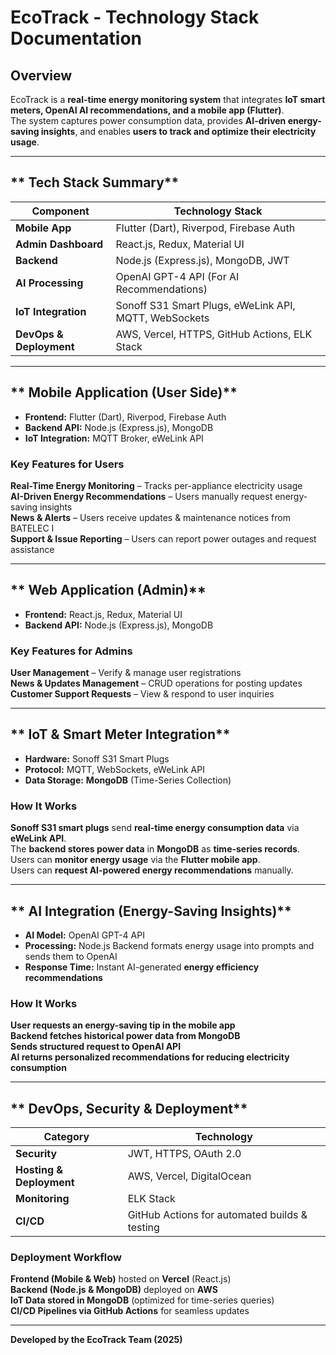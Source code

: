 # EcoTrack - Technology Stack Documentation

## Overview
EcoTrack is a **real-time energy monitoring system** that integrates **IoT smart meters, OpenAI AI recommendations, and a mobile app (Flutter)**.  
The system captures power consumption data, provides **AI-driven energy-saving insights**, and enables **users to track and optimize their electricity usage**.

---

## ** Tech Stack Summary**
| **Component**       | **Technology Stack**                                 |
|--------------------|-------------------------------------------------------|
| **Mobile App**     | Flutter (Dart), Riverpod, Firebase Auth               |
| **Admin Dashboard** | React.js, Redux, Material UI                         |
| **Backend**        | Node.js (Express.js), MongoDB, JWT                    |
| **AI Processing**  | OpenAI GPT-4 API (For AI Recommendations)             |
| **IoT Integration**| Sonoff S31 Smart Plugs, eWeLink API, MQTT, WebSockets |
| **DevOps & Deployment** | AWS, Vercel, HTTPS, GitHub Actions, ELK Stack    |

---

## ** Mobile Application (User Side)**
- **Frontend:** Flutter (Dart), Riverpod, Firebase Auth  
- **Backend API:** Node.js (Express.js), MongoDB  
- **IoT Integration:** MQTT Broker, eWeLink API  

### **Key Features for Users**
 **Real-Time Energy Monitoring** – Tracks per-appliance electricity usage  
 **AI-Driven Energy Recommendations** – Users manually request energy-saving insights  
 **News & Alerts** – Users receive updates & maintenance notices from BATELEC I  
 **Support & Issue Reporting** – Users can report power outages and request assistance  

---

## ** Web Application (Admin)**
- **Frontend:** React.js, Redux, Material UI  
- **Backend API:** Node.js (Express.js), MongoDB  

### **Key Features for Admins**
 **User Management** – Verify & manage user registrations  
 **News & Updates Management** – CRUD operations for posting updates  
 **Customer Support Requests** – View & respond to user inquiries  

---

## ** IoT & Smart Meter Integration**
- **Hardware:** Sonoff S31 Smart Plugs  
- **Protocol:** MQTT, WebSockets, eWeLink API  
- **Data Storage:** **MongoDB** (Time-Series Collection)  

### **How It Works**
 **Sonoff S31 smart plugs** send **real-time energy consumption data** via **eWeLink API**.  
 The **backend stores power data** in **MongoDB** as **time-series records**.  
 Users can **monitor energy usage** via the **Flutter mobile app**.  
 Users can **request AI-powered energy recommendations** manually.  

---

## ** AI Integration (Energy-Saving Insights)**
- **AI Model:** OpenAI GPT-4 API  
- **Processing:** Node.js Backend formats energy usage into prompts and sends them to OpenAI  
- **Response Time:** Instant AI-generated **energy efficiency recommendations**  

### **How It Works**
 **User requests an energy-saving tip in the mobile app**  
 **Backend fetches historical power data from MongoDB**  
 **Sends structured request to OpenAI API**  
 **AI returns personalized recommendations for reducing electricity consumption**  

---

## ** DevOps, Security & Deployment**
| **Category**  | **Technology** |
|--------------|----------------|
| **Security** | JWT, HTTPS, OAuth 2.0 |
| **Hosting & Deployment** | AWS, Vercel, DigitalOcean |
| **Monitoring** | ELK Stack |
| **CI/CD** | GitHub Actions for automated builds & testing |

### **Deployment Workflow**
 **Frontend (Mobile & Web)** hosted on **Vercel** (React.js)  
 **Backend (Node.js & MongoDB)** deployed on **AWS**  
 **IoT Data stored in MongoDB** (optimized for time-series queries)  
 **CI/CD Pipelines via GitHub Actions** for seamless updates  

---

 **Developed by the EcoTrack Team (2025)**
